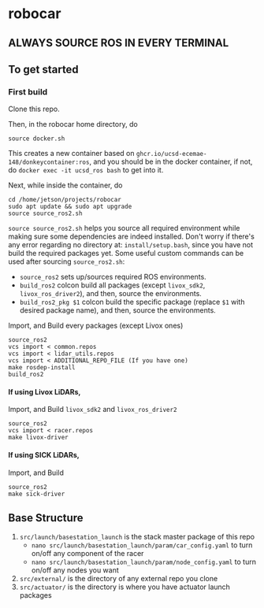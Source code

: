 # robocar

## ALWAYS SOURCE ROS IN EVERY TERMINAL

## To get started
### First build
Clone this repo.

Then, in the robocar home directory, do
```
source docker.sh
```
This creates a new container based on `ghcr.io/ucsd-ecemae-148/donkeycontainer:ros`, and you should be in the docker container, if not, do `docker exec -it ucsd_ros bash` to get into it.

Next, while inside the container, do
```
cd /home/jetson/projects/robocar
sudo apt update && sudo apt upgrade
source source_ros2.sh
```
`source source_ros2.sh` helps you source all required environment while making sure some dependencies are indeed installed.
Don't worry if there's any error regarding no directory at: `install/setup.bash`, since you have not build the required packages yet.
Some useful custom commands can be used after sourcing `source_ros2.sh`:
- `source_ros2` sets up/sources required ROS environments.
- `build_ros2` colcon build all packages (except `livox_sdk2`, `livox_ros_driver2`), and then, source the environments.
- `build_ros2_pkg $1` colcon build the specific package (replace `$1` with desired package name), and then, source the environments.

Import, and Build every packages (except Livox ones)
```
source_ros2 
vcs import < common.repos
vcs import < lidar_utils.repos
vcs import < ADDITIONAL_REPO_FILE (If you have one)
make rosdep-install
build_ros2
```

#### If using Livox LiDARs,
Import, and Build `livox_sdk2` and `livox_ros_driver2`
```
source_ros2
vcs import < racer.repos
make livox-driver
```
#### If using SICK LiDARs,
Import, and Build
```
source_ros2
make sick-driver
```

## Base Structure
1. `src/launch/basestation_launch` is the stack master package of this repo
    - `nano src/launch/basestation_launch/param/car_config.yaml` to turn on/off any component of the racer
    - `nano src/launch/basestation_launch/param/node_config.yaml` to turn on/off any nodes you want
2. `src/external/` is the directory of any external repo you clone
3. `src/actuator/` is the directory is where you have actuator launch packages
